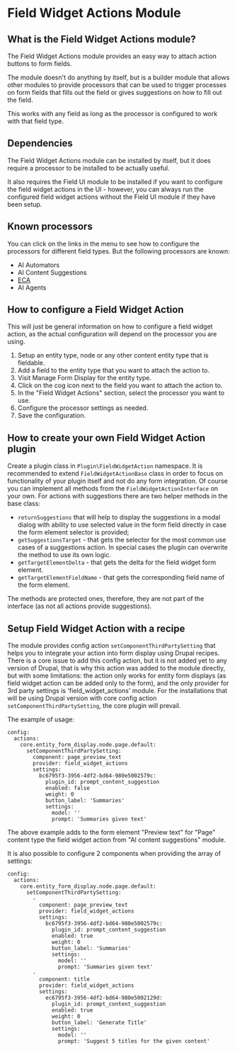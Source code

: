 # Field Widget Actions Module

## What is the Field Widget Actions module?

The Field Widget Actions module provides an easy way to attach action buttons to form fields.

The module doesn't do anything by itself, but is a builder module that allows other modules to provide processors that can be used to trigger processes on form fields that fills out the field or gives suggestions on how to fill out the field.

This works with any field as long as the processor is configured to work with that field type.

## Dependencies

The Field Widget Actions module can be installed by itself, but it does require a processor to be installed to be actually useful.

It also requires the Field UI module to be installed if you want to configure the field widget actions in the UI - however, you can always run the configured field widget actions without the Field UI module if they have been setup.

## Known processors
You can click on the links in the menu to see how to configure the processors for different field types. But the following processors are known:

* AI Automators
* AI Content Suggestions
* [ECA](https://ecaguide.org/plugins/eca/base/events/eca_base_eca_field_widget/)
* AI Agents

## How to configure a Field Widget Action

This will just be general information on how to configure a field widget action, as the actual configuration will depend on the processor you are using.

1. Setup an entity type, node or any other content entity type that is fieldable.
2. Add a field to the entity type that you want to attach the action to.
3. Visit Manage Form Display for the entity type.
4. Click on the cog icon next to the field you want to attach the action to.
5. In the "Field Widget Actions" section, select the processor you want to use.
6. Configure the processor settings as needed.
7. Save the configuration.

## How to create your own Field Widget Action plugin

Create a plugin class in `Plugin\FieldWidgetAction` namespace. It is recommended to extend `FieldWidgetActionBase` class
in order to focus on functionality of your plugin itself and not do any form integration. Of course you can implement
all methods from the `FieldWidgetActionInterface` on your own. For actions with suggestions there are two helper methods
in the base class:
- `returnSuggestions` that will help to display the suggestions in a modal dialog with ability to use selected value in
the form field directly in case the form element selector is provided;
- `getSuggestionsTarget` - that gets the selector for the most common use cases of a suggestions action. In special
cases the plugin can overwrite the method to use its own logic.
- `getTargetElementDelta` - that gets the delta for the field widget form element.
- `getTargetElementFieldName` - that gets the corresponding field name of the form element.

The methods are protected ones, therefore, they are not part of the interface (as not all actions
provide suggestions).

## Setup Field Widget Action with a recipe

The module provides config action `setComponentThirdPartySetting` that helps you to integrate your action into form
display using Drupal recipes. There is a core issue to add this config action, but it is not added yet to any version of
Drupal, that is why this action was added to the module directly, but with some limitations: the action only works for
entity form displays (as field widget action can be added only to the form), and the only provider for 3rd party
settings is 'field_widget_actions' module. For the installations that will be using Drupal version with core config
action `setComponentThirdPartySetting`, the core plugin will prevail.

The example of usage:
```
config:
  actions:
    core.entity_form_display.node.page.default:
      setComponentThirdPartySetting:
        component: page_preview_text
        provider: field_widget_actions
        settings:
          bc6795f3-3956-4df2-bd64-980e5002579c:
            plugin_id: prompt_content_suggestion
            enabled: false
            weight: 0
            button_label: 'Summaries'
            settings:
              model: ''
              prompt: 'Summaries given text'
```
The above example adds to the form element "Preview text" for "Page" content type the field widget action from "AI
content suggestions" module.

It is also possible to configure 2 components when providing the array of settings:
```
config:
  actions:
    core.entity_form_display.node.page.default:
      setComponentThirdPartySetting:
        -
          component: page_preview_text
          provider: field_widget_actions
          settings:
            bc6795f3-3956-4df2-bd64-980e5002579c:
              plugin_id: prompt_content_suggestion
              enabled: true
              weight: 0
              button_label: 'Summaries'
              settings:
                model: ''
                prompt: 'Summaries given text'
        -
          component: title
          provider: field_widget_actions
          settings:
            ec6795f3-3956-4df2-bd64-980e5002129d:
              plugin_id: prompt_content_suggestion
              enabled: true
              weight: 0
              button_label: 'Generate Title'
              settings:
                model: ''
                prompt: 'Suggest 5 titles for the given content'
```
